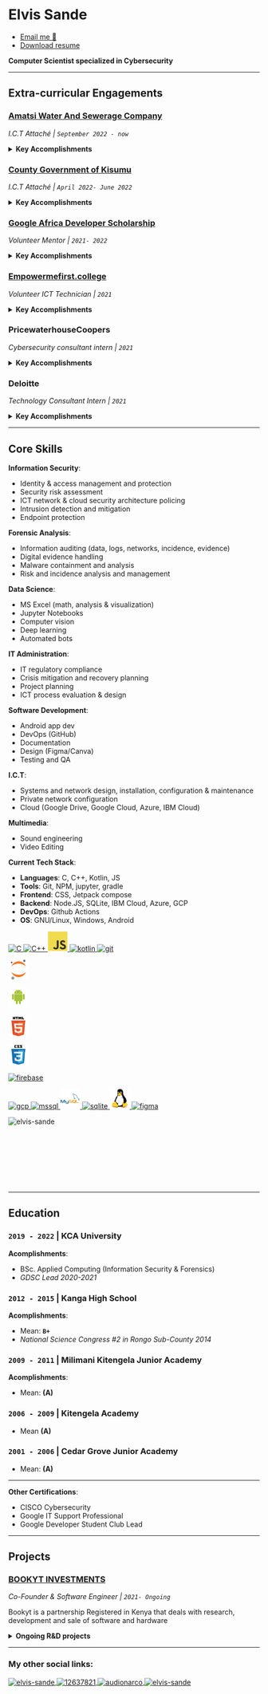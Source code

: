 <!-- RESUME in Markdown -->

# Elvis Sande

* [Email me 📩](mailto:elvischris00@hotmail.com)
* [Download resume](https://1drv.ms/w/s!AsdSWFbPZLirn3Cf9xxoncfV7SEo?e=KdUaBu)

**Computer Scientist specialized in Cybersecurity**

---

## Extra-curricular Engagements

### [Amatsi Water And Sewerage Company](https://amatsiwater.co.ke/)

*I.C.T Attaché | `September 2022 - now `*

<details>
<summary><b>Key Accomplishments</b></summary>

* I merge paper records about inventory, provisioned resources and client details into the company database ensuring company data is up to date, synchronized and easy to manage from one access point.   

</details>

### [County Government of Kisumu](https://www.kisumu.go.ke/)

*I.C.T Attaché | `April 2022- June 2022`*

<details>
<summary><b>Key Accomplishments</b></summary>

* I provided support in the Department of ICT and Technology during the 9th Africities Summit held in Kisumu that was attended by over 3500 delegates, dignitaries and investors from over 2000 local authorities  
* I quickly resolved technical issues county officials in different departments faced with the network, computers, software, hardware and electronics.

</details>

### [Google Africa Developer Scholarship](https://www.pluralsight.com/partners/google/africa/gads-2021)

*Volunteer Mentor | `2021- 2022`*

<details>
<summary><b>Key Accomplishments</b></summary>

* I clarified programming concepts mentees did not fully understand when learning android development, shared learning resources and enabled them achieve their learning targets and get scholarships for Android developer certification 
* I identified learning areas of improvement and gave feedback to the Andela community.

</details>

### [Empowermefirst.college](https://empowermefirst.college/)

*Volunteer ICT Technician | `2021`*

<details>
  <summary><b>Key Accomplishments</b></summary>

* I assisted in migrating the previous Learning Management System from a demo LMS to Moodle and created a user manual for the learning system to ease the task of coursework creation and assignment grading for tutors 
* I assisted in developing a training guide for volunteers and staff on basic cyber security best practices 
* I secured  the company’s communication channels from attack by malicious online users 

</details>

### PricewaterhouseCoopers

*Cybersecurity consultant intern | `2021`*

<details>
  <summary><b>Key Accomplishments</b></summary>

* I performed information risk impact assessment and risk management analysis for a client’s business and proposed cyber security solutions making their network more resilient, against cyberattacks targeting their IOT devices 

</details>


### Deloitte

*Technology Consultant Intern | `2021`*

<details>
  <summary><b>Key Accomplishments</b></summary>

* I helped advise and guide a client in their market scan, evaluation and selection for a new financial accounting management solution 
* I did cloud feasibility and cloud readiness assessments for a university, migrated the university's data to cloud storage

</details>

---

## Core Skills

**Information Security**:

* Identity & access management and protection 
* Security risk assessment
* ICT network & cloud security architecture policing
* Intrusion detection and mitigation
* Endpoint protection  

**Forensic Analysis**:

* Information auditing (data, logs, networks, incidence, evidence)
* Digital evidence handling
* Malware containment and analysis
* Risk and incidence analysis and management  

**Data Science**:

* MS Excel (math, analysis & visualization)
* Jupyter Notebooks
* Computer vision
* Deep learning
* Automated bots  

**IT Administration**:

* IT regulatory compliance
* Crisis mitigation and recovery planning
* Project planning 
* ICT process evaluation & design 

**Software Development**:

* Android app dev 
* DevOps (GitHub) 
* Documentation 
* Design (Figma/Canva) 
* Testing and QA

**I.C.T**: 

* Systems and network design, installation, configuration & maintenance
* Private network configuration 
* Cloud (Google Drive, Google Cloud, Azure, IBM Cloud)

**Multimedia**:

* Sound engineering
* Video Editing  

**Current Tech Stack**:

* **Languages**: C, C++, Kotlin, JS
* **Tools**: Git, NPM, jupyter, gradle
* **Frontend**: CSS, Jetpack compose
* **Backend**: Node.JS, SQLite, IBM Cloud, Azure, GCP
* **DevOps**: Github Actions
* **OS**: GNU/Linux, Windows, Android

<p align="left"> 

<a href="https://www.gnu.org/software/gnu-c-manual/gnu-c-manual.html" target="_blank"> 
<img src="https://cdn.jsdelivr.net/gh/devicons/devicon/icons/c/c-original.svg" alt="C" width="40" height="40"/> 
</a>  

<a href="https://www.gnu.org/software/gnu-c-manual/gnu-c-manual.html" target="_blank"> 
<img src="https://cdn.jsdelivr.net/gh/devicons/devicon/icons/cplusplus/cplusplus-original.svg" alt="C++" width="40" height="40"/> 
</a> 

<a href="https://developer.mozilla.org/en-US/docs/Web/JavaScript" target="_blank"> 
<img src="https://raw.githubusercontent.com/devicons/devicon/master/icons/javascript/javascript-original.svg" alt="javascript" width="40" height="40"/> 
</a>  

<a href="https://kotlinlang.org" target="_blank"> 
<img src="https://www.vectorlogo.zone/logos/kotlinlang/kotlinlang-icon.svg" alt="kotlin" width="40" height="40"/> </a> 

<a href="https://github.com/elvis-sande/" target="_blank"> 
<img src="https://www.vectorlogo.zone/logos/git-scm/git-scm-icon.svg" alt="git" width="40" height="40"/> 
</a> 

<a href="https://www.jupyter.org/" target="_blank"> <img src="https://raw.githubusercontent.com/devicons/devicon/master/icons/jupyter/jupyter-original.svg" alt="jupyter" width="40" height="40"/>  
</a>

<a href="https://developer.android.com" target="_blank"> <img src="https://raw.githubusercontent.com/devicons/devicon/master/icons/android/android-original-wordmark.svg" alt="android" width="40" height="40"/> 
</a> 

<a href="https://www.w3.org/html/" target="_blank"> 
<img src="https://raw.githubusercontent.com/devicons/devicon/master/icons/html5/html5-original-wordmark.svg" alt="html5" width="40" height="40"/> 
</a> 

<a href="https://www.w3schools.com/css/" target="_blank"> <img src="https://raw.githubusercontent.com/devicons/devicon/master/icons/css3/css3-original-wordmark.svg" alt="css3" width="40" height="40"/> 
</a> 

<a href="https://firebase.google.com/" target="_blank"> <img src="https://www.vectorlogo.zone/logos/firebase/firebase-icon.svg" alt="firebase" width="40" height="40"/> </a> 

<a href="https://cloud.google.com" target="_blank"> 
<img src="https://www.vectorlogo.zone/logos/google_cloud/google_cloud-icon.svg" alt="gcp" width="40" height="40"/> </a> 

<a href="https://www.microsoft.com/en-us/sql-server" target="_blank"> 
<img src="https://www.svgrepo.com/show/303229/microsoft-sql-server-logo.svg" alt="mssql" width="40" height="40"/> 
</a> 

<a href="https://www.mysql.com/" target="_blank"> 
<img src="https://raw.githubusercontent.com/devicons/devicon/master/icons/mysql/mysql-original-wordmark.svg" alt="mysql" width="40" height="40"/> 
</a> 

<a href="https://www.sqlite.org/" target="_blank"> 
<img src="https://www.vectorlogo.zone/logos/sqlite/sqlite-icon.svg" alt="sqlite" width="40" height="40"/> 
</a> 


<a href="https://www.linux.org/" target="_blank"> 
<img src="https://raw.githubusercontent.com/devicons/devicon/master/icons/linux/linux-original.svg" alt="linux" width="40" height="40"/> 
</a> 

<a href="https://www.figma.com/" target="_blank"> 
<img src="https://www.vectorlogo.zone/logos/figma/figma-icon.svg" alt="figma" width="40" height="40"/> 
</a>

</p>

<p>
<img align="left" src="https://github-readme-stats.vercel.app/api/top-langs?username=elvis-sande&show_icons=true&locale=en&layout=compact" alt="elvis-sande" />
</p>
<br> <br> <br> <br>  
<br> <br> <br> <br>  

---
## Education

### `2019 - 2022` | KCA University
**Acomplishments**: 
* BSc. Applied Computing (Information Security & Forensics)
* *GDSC Lead 2020-2021*  
### `2012 - 2015` | Kanga High School
**Acomplishments**: 
* Mean: **`B+`**
* *National Science Congress #2 in Rongo Sub-County 2014*  

### `2009 - 2011` | Milimani Kitengela Junior Academy 
**Acomplishments**:
* Mean: **(A)** 

### `2006 - 2009` | Kitengela Academy 
* Mean **(A)** 

### `2001 - 2006` | Cedar Grove Junior Academy
* Mean: **(A)**  

---
**Other Certifications**:

* CISCO Cybersecurity
* Google IT Support Professional
* Google Developer Student Club Lead

---

## Projects

### [BOOKYT INVESTMENTS](https://github.com/Bookyt)

*Co-Founder & Software Engineer | `2021- Ongoing`*

Bookyt is a partnership Registered in Kenya that deals with research, development and sale of software and hardware

<details>
  <summary><b>Ongoing R&D projects</b></summary>

* We have a mathematical algorithm and program for winning online games. 
* We mine data, build and train custom machine learning models 
* We build mobile apps 

</details>

---
<h3 align="left">My other social links:</h3>
<p align="left">
<a href="https://codepen.io/elvis-sande" target="blank"><img align="center" src="https://raw.githubusercontent.com/rahuldkjain/github-profile-readme-generator/master/src/images/icons/Social/codepen.svg" alt="elvis-sande" height="30" width="40" />
</a>
<a href="https://stackoverflow.com/users/12637821" target="blank">
<img align="center" src="https://raw.githubusercontent.com/rahuldkjain/github-profile-readme-generator/master/src/images/icons/Social/stack-overflow.svg" alt="12637821" height="30" width="40" />
</a>
<a href="https://www.behance.net/audionarco" target="blank">
<img align="center" src="https://raw.githubusercontent.com/rahuldkjain/github-profile-readme-generator/master/src/images/icons/Social/behance.svg" alt="audionarco" height="30" width="40" />
</a>
<a href="https://www.leetcode.com/elvis-sande" target="blank"><img align="center" src="https://raw.githubusercontent.com/rahuldkjain/github-profile-readme-generator/master/src/images/icons/Social/leet-code.svg" alt="elvis-sande" height="30" width="40" /></a>

</p>
